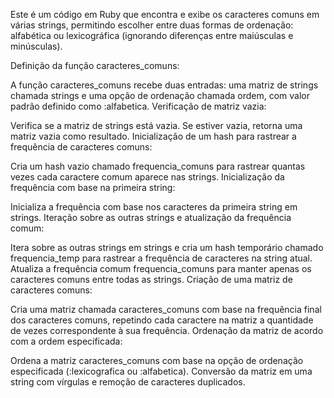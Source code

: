 
Este é um código em Ruby que encontra e exibe os caracteres comuns em várias strings, permitindo escolher entre duas formas de ordenação: alfabética ou lexicográfica (ignorando diferenças entre maiúsculas e minúsculas).

Definição da função caracteres_comuns:

A função caracteres_comuns recebe duas entradas: uma matriz de strings chamada strings e uma opção de ordenação chamada ordem, com valor padrão definido como :alfabetica.
Verificação de matriz vazia:

Verifica se a matriz de strings está vazia. Se estiver vazia, retorna uma matriz vazia como resultado.
Inicialização de um hash para rastrear a frequência de caracteres comuns:

Cria um hash vazio chamado frequencia_comuns para rastrear quantas vezes cada caractere comum aparece nas strings.
Inicialização da frequência com base na primeira string:

Inicializa a frequência com base nos caracteres da primeira string em strings.
Iteração sobre as outras strings e atualização da frequência comum:

Itera sobre as outras strings em strings e cria um hash temporário chamado frequencia_temp para rastrear a frequência de caracteres na string atual.
Atualiza a frequência comum frequencia_comuns para manter apenas os caracteres comuns entre todas as strings.
Criação de uma matriz de caracteres comuns:

Cria uma matriz chamada caracteres_comuns com base na frequência final dos caracteres comuns, repetindo cada caractere na matriz a quantidade de vezes correspondente à sua frequência.
Ordenação da matriz de acordo com a ordem especificada:


Ordena a matriz caracteres_comuns com base na opção de ordenação especificada (:lexicografica ou :alfabetica).
Conversão da matriz em uma string com vírgulas e remoção de caracteres duplicados.


